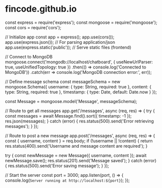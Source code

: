 # fincode.github.io

const express = require('express');
const mongoose = require('mongoose');
const cors = require('cors');

// Initialize app
const app = express();
app.use(cors());
app.use(express.json());  // For parsing application/json
app.use(express.static('public'));  // Serve static files (frontend)

// Connect to MongoDB
mongoose.connect('mongodb://localhost/chatboard', { useNewUrlParser: true, useUnifiedTopology: true })
  .then(() => console.log('Connected to MongoDB'))
  .catch(err => console.log('MongoDB connection error:', err));

// Define message schema
const messageSchema = new mongoose.Schema({
  username: { type: String, required: true },
  content: { type: String, required: true },
  timestamp: { type: Date, default: Date.now }
});

const Message = mongoose.model('Message', messageSchema);

// Route to get all messages
app.get('/messages', async (req, res) => {
  try {
    const messages = await Message.find().sort({ timestamp: -1 });
    res.json(messages);
  } catch (error) {
    res.status(500).send('Error retrieving messages');
  }
});

// Route to post a new message
app.post('/messages', async (req, res) => {
  const { username, content } = req.body;
  if (!username || !content) {
    return res.status(400).send('Username and message content are required');
  }

  try {
    const newMessage = new Message({ username, content });
    await newMessage.save();
    res.status(201).send('Message saved');
  } catch (error) {
    res.status(500).send('Error saving message');
  }
});

// Start the server
const port = 3000;
app.listen(port, () => {
  console.log(`Server running at http://localhost:${port}`);
});
